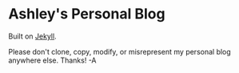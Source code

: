 # Ashley's Personal Blog

Built on [Jekyll](http://jekyllrb.com/).

Please don't clone, copy, modify, or misrepresent my personal blog anywhere else. Thanks! -A
